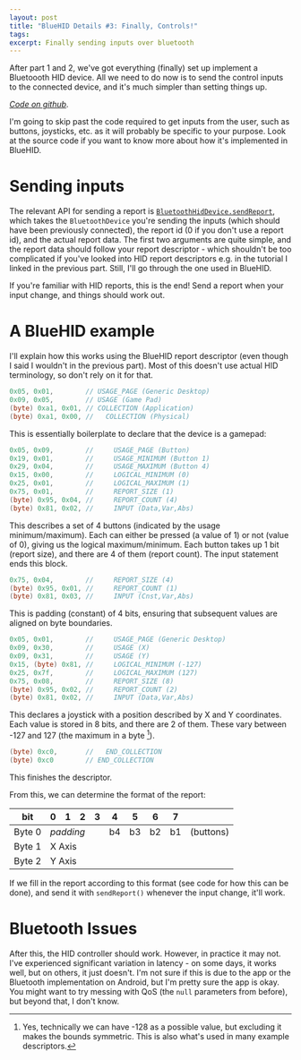 ```yaml
---
layout: post
title: "BlueHID Details #3: Finally, Controls!"
tags:
excerpt: Finally sending inputs over bluetooth
---
```


After part 1 and 2, we've got everything (finally) set up implement a Bluetoooth HID device. All we need to do now is to send the control inputs to the connected device, and it's much simpler than setting things up.

<!--more-->

[*Code on github*][ralismark/bluehid].

[ralismark/bluehid]: https://github.com/ralismark/bluehid

I'm going to skip past the code required to get inputs from the user, such as buttons, joysticks, etc. as it will probably be specific to your purpose. Look at the source code if you want to know more about how it's implemented in BlueHID.

# Sending inputs

The relevant API for sending a report is [`BluetoothHidDevice.sendReport`][sendreport], which takes the `BluetoothDevice` you're sending the inputs (which should have been previously connected), the report id (0 if you don't use a report id), and the actual report data. The first two arguments are quite simple, and the report data should follow your report descriptor - which shouldn't be too complicated if you've looked into HID report descriptors e.g. in the tutorial I linked in the previous part. Still, I'll go through the one used in BlueHID.

[sendreport]: https://developer.android.com/reference/android/bluetooth/BluetoothHidDevice.html#sendReport(android.bluetooth.BluetoothDevice,%20int,%20byte[])

If you're familiar with HID reports, this is the end! Send a report when your input change, and things should work out.

# A BlueHID example

I'll explain how this works using the BlueHID report descriptor (even though I said I wouldn't in the previous part). Most of this doesn't use actual HID terminology, so don't rely on it for that.

```java
0x05, 0x01,        // USAGE_PAGE (Generic Desktop)
0x09, 0x05,        // USAGE (Game Pad)
(byte) 0xa1, 0x01, // COLLECTION (Application)
(byte) 0xa1, 0x00, //   COLLECTION (Physical)
```

This is essentially boilerplate to declare that the device is a gamepad:

```java
0x05, 0x09,        //     USAGE_PAGE (Button)
0x19, 0x01,        //     USAGE_MINIMUM (Button 1)
0x29, 0x04,        //     USAGE_MAXIMUM (Button 4)
0x15, 0x00,        //     LOGICAL_MINIMUM (0)
0x25, 0x01,        //     LOGICAL_MAXIMUM (1)
0x75, 0x01,        //     REPORT_SIZE (1)
(byte) 0x95, 0x04, //     REPORT_COUNT (4)
(byte) 0x81, 0x02, //     INPUT (Data,Var,Abs)
```

This describes a set of 4 buttons (indicated by the usage minimum/maximum). Each can either be pressed (a value of 1) or not (value of 0), giving us the logical maximum/minimum. Each button takes up 1 bit (report size), and there are 4 of them (report count). The input statement ends this block.

```java
0x75, 0x04,        //     REPORT_SIZE (4)
(byte) 0x95, 0x01, //     REPORT_COUNT (1)
(byte) 0x81, 0x03, //     INPUT (Cnst,Var,Abs)
```

This is padding (constant) of 4 bits, ensuring that subsequent values are aligned on byte boundaries.

```java
0x05, 0x01,        //     USAGE_PAGE (Generic Desktop)
0x09, 0x30,        //     USAGE (X)
0x09, 0x31,        //     USAGE (Y)
0x15, (byte) 0x81, //     LOGICAL_MINIMUM (-127)
0x25, 0x7f,        //     LOGICAL_MAXIMUM (127)
0x75, 0x08,        //     REPORT_SIZE (8)
(byte) 0x95, 0x02, //     REPORT_COUNT (2)
(byte) 0x81, 0x02, //     INPUT (Data,Var,Abs)
```

This declares a joystick with a position described by X and Y coordinates. Each value is stored in 8 bits, and there are 2 of them. These vary between -127 and 127 (the maximum in a byte [^1]).

[^1]: Yes, technically we can have -128 as a possible value, but excluding it makes the bounds symmetric. This is also what's used in many example descriptors.

```java
(byte) 0xc0,       //   END_COLLECTION
(byte) 0xc0        // END_COLLECTION
```

This finishes the descriptor.

From this, we can determine the format of the report:

<table style="table-layout: fixed">
<thead>
  <tr><th>bit</th><th>0</th><th>1</th><th>2</th><th>3</th><th>4</th><th>5</th><th>6</th><th>7</th><th></th></tr>
</thead>
<tbody>
  <tr><td>Byte 0</td><td class="boxed" colspan="4"><em>padding</em></td><td class="boxed">b4</td><td class="boxed">b3</td><td class="boxed">b2</td><td class="boxed">b1</td><td>(buttons)</td></tr>
  <tr><td>Byte 1</td><td class="boxed" colspan="8">X Axis</td><td></td></tr>
  <tr><td>Byte 2</td><td class="boxed" colspan="8">Y Axis</td><td></td></tr>
</tbody>
</table>

If we fill in the report according to this format (see code for how this can be done), and send it with `sendReport()` whenever the input change, it'll work.

# Bluetooth Issues

After this, the HID controller should work. However, in practice it may not. I've experienced significant variation in latency - on some days, it works well, but on others, it just doesn't. I'm not sure if this is due to the app or the Bluetooth implementation on Android, but I'm pretty sure the app is okay. You might want to try messing with QoS (the `null` parameters from before), but beyond that, I don't know.
